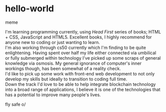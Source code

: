 # hello-world
meme

I'm learning programming currently, using <em>Head First</em> series of books; HTML + CSS, JavaScript and HTML5. Excellent books, I highly recommend for anyone new to coding or just wanting to learn. <br>
I'm also working through cs50 currently which I'm finding to be quite enlightening. Having spent over half my life either connected via umbilical or fully submerged within technology I've picked up some scraps of general knowledge via osmosis. My general ignorance of computer's inner workings though, has been somewhat of a reality check. <br>
I'd like to pick up some work with front-end web development to not only develop my skills but ideally to transition to coding full time. <br>
Down the track I'd love to be able to help integrate blockchain technology into a broad range of applications, I believe it is one of the technologies that has a potential to improve many people's lives.

fly safe o/
